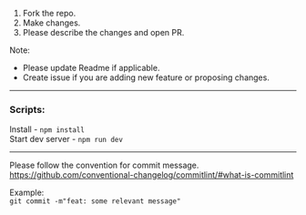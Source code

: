 1. Fork the repo.  
2. Make changes.
3. Please describe the changes and open PR.

Note: 
- Please update Readme if applicable.
- Create issue if you are adding new feature or proposing changes.

---
### Scripts:  

Install - `npm install`  
Start dev server - `npm run dev`  

---
Please follow the convention for commit message.
https://github.com/conventional-changelog/commitlint/#what-is-commitlint

Example:  
`git commit -m"feat: some relevant message"`
